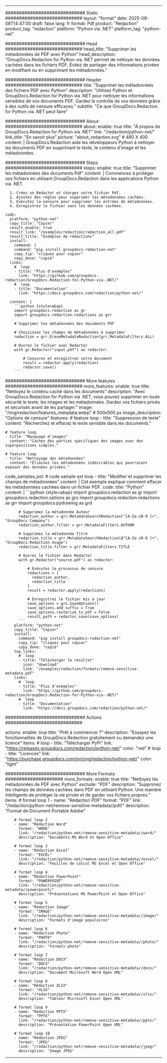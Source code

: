 
---
############################# Static ############################
layout: "format"
date:  2025-08-08T14:47:00
draft: false
lang: fr
format: Pdf
product: "Redaction"
product_tag: "redaction"
platform: "Python via .NET"
platform_tag: "python-net"

############################# Head ############################
head_title: "Supprimer les métadonnées de PDF avec Python"
head_description: "GroupDocs.Redaction for Python via .NET permet de nettoyer les données cachées dans les fichiers PDF. Évitez de partager des informations privées en modifiant ou en supprimant les métadonnées."

############################# Header ############################
title: "Supprimer les métadonnées des fichiers PDF avec Python" 
description: "Utilisez Python et GroupDocs.Redaction for Python via .NET pour nettoyer les informations sensibles de vos documents PDF. Gardez le contrôle de vos données grâce à des outils de censure efficaces."
subtitle: "Ce que GroupDocs.Redaction for Python via .NET peut faire" 

############################# About ############################
about:
    enable: true
    title: "À propos de GroupDocs.Redaction for Python via .NET"
    link: "/redaction/python-net/"
    link_title: "En savoir plus"
    picture: "about_redaction.svg" # 480 X 400
    content: |
       GroupDocs.Redaction aide les développeurs Python à nettoyer les documents PDF en supprimant le texte, le contenu d'image et les métadonnées.

############################# Steps ############################
steps:
    enable: true
    title: "Supprimer les métadonnées des documents Pdf"
    content: |
      Commencez à protéger vos fichiers en utilisant GroupDocs.Redaction dans les applications Python via .NET.
      
      1. Créez un Redactor et chargez votre fichier Pdf.
      2. Ajoutez des règles pour supprimer les métadonnées cachées.
      3. Exécutez la censure pour supprimer les entrées de métadonnées.
      4. Enregistrez le fichier sans les données cachées.
   
    code:
      platform: "python-net"
      copy_title: "Copier"
      result_enable: true
      result_link: "/examples/redaction/redaction_all.pdf"
      result_title: "Exemples de rédactions"
      install:
        command: |
        command: "pip install groupdocs-redaction-net"
        copy_tip: "cliquez pour copier"
        copy_done: "copié"
      links:
        #  loop
        - title: "Plus d'exemples"
          link: "https://github.com/groupdocs-redaction/GroupDocs.Redaction-for-Python-via-.NET/"
        #  loop
        - title: "Documentation"
          link: "https://docs.groupdocs.com/redaction/python-net/"
          
      content: |
        ```python {style=abap}
        import groupdocs.redaction as gr
        import groupdocs.redaction.redactions as grr

        # Supprimer les métadonnées des documents PDF

        # Choisissez les champs de métadonnées à supprimer
        redaction = grr.EraseMetadataRedaction(grr.MetadataFilters.ALL)

        # Ouvrez le fichier avec Redactor
        with gr.Redactor("input.pdf") as redactor:

            # Censurez et enregistrez votre document
            result = redactor.apply(redaction)
            redactor.save()
        ```            


############################# More features ############################
more_features:
  enable: true
  title: "Nettoyez le contenu caché dans les documents"
  description: "Avec GroupDocs.Redaction for Python via .NET, vous pouvez supprimer en toute sécurité le texte, les images et les métadonnées. Gardez vos fichiers privés et sécurisés avant de les partager."
  image: "/img/redaction/features_metadata.webp" # 500x500 px
  image_description: "Options de censure"
  features:
    # feature loop
    - title: "Suppression de texte"
      content: "Recherchez et effacez le texte sensible dans les documents."

    # feature loop
    - title: "Masquage d'images"
      content: "Cachez des parties spécifiques des images avec des superpositions simples."

    # feature loop
    - title: "Nettoyage des métadonnées"
      content: "Éliminez les métadonnées indésirables qui pourraient exposer des données privées."
      
  code_samples_ext:
    # code sample ext loop
    - title: "Modifier et supprimer les champs de métadonnées"
      content: |
        Cet exemple explique comment effacer les métadonnées cachées dans un fichier PDF.
      code:
        title: "Python"
        content: |
          ```python {style=abap}
          import groupdocs.redaction as gr
          import groupdocs.redaction.options as gro
          import groupdocs.redaction.redactions as grr
          import groupdocs.pydrawing as grd

          # Supprimez la métadonnée Auteur
          redaction_author = grr.MetadataSearchRedaction("[A-Za-z0-9 ]+", "GroupDocs Company")
          redaction_author.filter = grr.MetadataFilters.AUTHOR

          # Supprimez la métadonnée Titre
          redaction_title = grr.MetadataSearchRedaction(@"[A-Za-z0-9 ]+", "GroupDocs.Redaction Usage")
          redaction_title.filter = grr.MetadataFilters.TITLE

          # Ouvrez le fichier dans Redactor
          with gr.Redactor("source.pdf") as redactor:

              # Exécutez le processus de censure
              redactions = [
                redaction_author,
                redaction_title
              ]
              result = redactor.apply(redactions)

              # Enregistrez le fichier mis à jour
              save_options = gro.SaveOptions()
              save_options.add_suffix = True
              save_options.rasterize_to_pdf = False
              result_path = redactor.save(save_options)
          ```
        platform: "python-net"
        copy_title: "Copier"
        install:
          command: "pip install groupdocs-redaction-net"
          copy_tip: "cliquez pour copier"
          copy_done: "copié"
        top_links:
          #  loop
          - title: "Télécharger le résultat"
            icon: "download"
            link: "/examples/redaction/formats/remove-sensitive-metadata.pdf"
        links:
          #  loop
          - title: "Plus d'exemples"
            link: "https://github.com/groupdocs-redaction/GroupDocs.Redaction-for-Python-via-.NET/"
          #  loop
          - title: "Documentation"
            link: "https://docs.groupdocs.com/redaction/python-net/"


############################# Actions ############################

actions:
  enable: true
  title: "Prêt à commencer ?"
  description: "Essayez les fonctionnalités de GroupDocs.Redaction gratuitement ou demandez une licence"
  items:
    #  loop
    - title: "Télécharger PyPi"
      link: "https://releases.groupdocs.com/redaction/python-net/"
      color: "red"
        #  loop
    - title: "Licences"
      link: "https://purchase.groupdocs.com/pricing/redaction/python-net/"
      color: "light"


############################# More Formats #####################
more_formats:
    enable: true
    title: "Nettoyez les métadonnées de PDF avec Python"
    exclude: "PDF"
    description: "Supprimez les champs de données cachées dans PDF en utilisant Python. Une manière intelligente de protéger la vie privée et de garder vos fichiers propres."
    items: 
        # format loop 1
        - name: "Rédaction PDF"
          format: "PDF"
          link: "/redaction/python-net/remove-sensitive-metadata//pdf/"
          description: "Format de Document Portable Adobe"

        # format loop 2
        - name: "Rédaction Word"
          format: "WORD"
          link: "/redaction/python-net/remove-sensitive-metadata//word/"
          description: "Documents MS Word et Open Office"
          
        # format loop 3
        - name: "Rédaction Excel"
          format: "EXCEL"
          link: "/redaction/python-net/remove-sensitive-metadata//excel/"
          description: "Feuilles de calcul MS Excel et Open Office"

        # format loop 4
        - name: "Rédaction PowerPoint"
          format: "POWERPOINT"
          link: "/redaction/python-net/remove-sensitive-metadata//powerpoint/"
          description: "Présentations MS PowerPoint et Open Office"

        # format loop 5
        - name: "Rédaction Image"
          format: "IMAGE"
          link: "/redaction/python-net/remove-sensitive-metadata//image/"
          description: "Formats d'image populaires"

        # format loop 6
        - name: "Rédaction Photo"
          format: "PHOTO"
          link: "/redaction/python-net/remove-sensitive-metadata//photo/"
          description: "Formats photo"

        # format loop 7
        - name: "Rédaction DOCX"
          format: "DOCX"
          link: "/redaction/python-net/remove-sensitive-metadata//docx/"
          description: "Document Microsoft Word Open XML"
          
        # format loop 8
        - name: "Rédaction XLSX"
          format: "XLSX"
          link: "/redaction/python-net/remove-sensitive-metadata//xlsx/"
          description: "Tableur Microsoft Excel Open XML"
          
        # format loop 9
        - name: "Rédaction PPTX"
          format: "PPTX"
          link: "/redaction/python-net/remove-sensitive-metadata//pptx/"
          description: "Présentation PowerPoint Open XML"

        # format loop 10
        - name: "Rédaction JPEG"
          format: "JPEG"
          link: "/redaction/python-net/remove-sensitive-metadata//jpeg/"
          description: "Image JPEG"


---